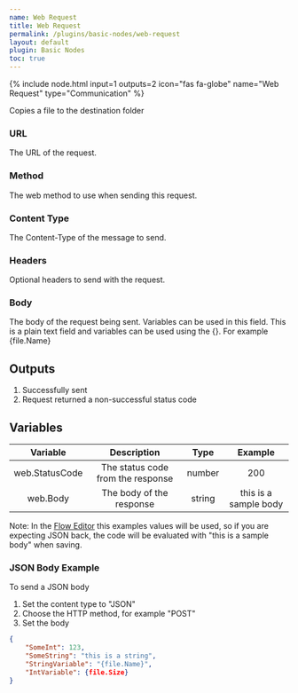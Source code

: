 ```yaml
---
name: Web Request
title: Web Request
permalink: /plugins/basic-nodes/web-request
layout: default
plugin: Basic Nodes
toc: true
---
```


{% include node.html input=1 outputs=2 icon="fas fa-globe" name="Web Request" type="Communication" %}

Copies a file to the destination folder

### URL
The URL of the request.

### Method
The web method to use when sending this request.

### Content Type
The Content-Type of the message to send.

### Headers
Optional headers to send with the request.

### Body
The body of the request being sent.  Variables can be used in this field.
This is a plain text field and variables can be used using the {}.
For example {file.Name}

## Outputs
1. Successfully sent
2. Request returned a non-successful status code

## Variables

| Variable | Description | Type | Example |
| :---: | :---: | :---: | :---: |
| web.StatusCode | The status code from the response | number | 200 |
| web.Body | The body of the response | string | this is a sample body |


Note: In the [Flow Editor](/flow-editor) this examples values will be used, so if you are expecting JSON back, the code will be evaluated with "this is a sample body" when saving.


### JSON Body Example
To send a JSON body
1. Set the content type to "JSON"
2. Choose the HTTP method, for example "POST"
3. Set the body
```json
{
    "SomeInt": 123,
    "SomeString": "this is a string",
    "StringVariable": "{file.Name}",
    "IntVariable": {file.Size}
}
```

